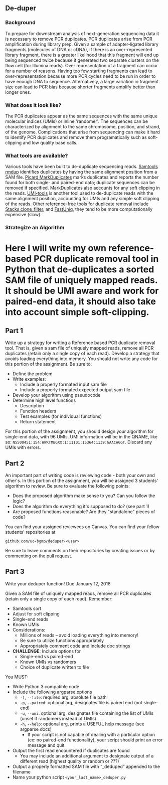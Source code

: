 ## De-duper

### Background
To prepare for downstream analysis of next-generation sequencing data it is necessary to remove PCR duplicates. PCR duplicates arise from PCR amplification during library prep. Given a sample of adapter-ligated library fragments (molecules of DNA or cDNA), if there is an over-represented library fragment, there is a greater likelihood that this fragment will end up being sequenced twice because it generated two separate clusters on the flow cell (for Illumina reads). Over representation of a fragment can occur for a number of reasons. Having too few starting fragments can lead to over-representation because more PCR cycles need to be run in order to have enough DNA to sequence. Alternatively, a large variation in fragment size can lead to PCR bias because shorter fragments amplify better than longer ones.


### What does it look like?
The PCR duplicates appear as the same sequences with the same unique molecular indices (UMIs) or inline 'randomer'. The sequences can be characterized by alignment to the same chromosome, position, and strand, of the genome. Complications that arise from sequencing can make it hard to identify PCR duplicates and remove them programatically such as soft-clipping and low quality base calls.


### What tools are available?
Various tools have been built to de-duplicate sequencing reads. [Samtools rmdup](http://www.htslib.org/doc/samtools.html) identifies duplicates by having the same alignment position from a SAM file. [Picard MarkDuplicates](https://broadinstitute.github.io/picard/command-line-overview.html#MarkDuplicates) marks duplicates and reports the number found for both single- and paired-end data; duplicate sequences can be removed if specified. MarkDuplicates also accounts for any soft clipping in the reads. [UMI-tools](https://github.com/CGATOxford/UMI-tools) is another tool used to de-duplicate reads with the same alignment position, accounting for UMIs and any simple soft clipping of the reads. Other reference-free tools for duplicate removal include [Stacks clone_filter](http://catchenlab.life.illinois.edu/stacks/comp/clone_filter.php), and [FastUniq](https://bioconda.github.io/recipes/fastuniq/README.html), they tend to be more computationally expensive (slow).


### Strategize an Algorithm
Here I will write my own reference-based PCR duplicate removal tool in Python that de-duplicates a sorted SAM file of uniquely mapped reads. It should be UMI aware and work for paired-end data, it should also take into account simple soft-clipping.
=======
## Part 1
Write up a strategy for writing a Reference based PCR duplicate removal tool. That is, given a sam file of uniquely mapped reads, remove all PCR duplicates (retain only a single copy of each read). Develop a strategy that avoids loading everything into memory. You should not write any code for this portion of the assignment. Be sure to:
- Define the problem
- Write examples:
    - Include a properly formated input sam file
    - Include a properly formated expected output sam file
- Develop your algorithm using pseudocode
- Determine high level functions
    - Description
    - Function headers
    - Test examples (for individual functions)
    - Return statement

For this portion of the assignment, you should design your algorithm for single-end data, with 96 UMIs. UMI information will be in the QNAME, like so: ```NS500451:154:HWKTMBGXX:1:11101:15364:1139:GAACAGGT```. Discard any UMIs with errors.

## Part 2
An important part of writing code is reviewing code - both your own and other's. In this portion of the assignment, you will be assigned 3 students' algorithm to review. Be sure to evaluate the following points:
- Does the proposed algorithm make sense to you? Can you follow the logic?
- Does the algorithm do everything it's supposed to do? (see part 1)
- Are proposed functions reasonable? Are they "standalone" pieces of code?

You can find your assigned reviewees on Canvas. You can find your fellow students' repositories at
```
github.com/uo-bgmp/deduper-<user>
```
Be sure to leave comments on their repositories by creating issues or by commenting on the pull request.

## Part 3
Write your deduper function! Due January 12, 2018

Given a SAM file of uniquely mapped reads, remove all PCR duplicates (retain only a single copy of each read). Remember:
- Samtools sort
- Adjust for soft clipping
- Single-end reads
- Known UMIs
- Considerations:
    - Millions of reads – avoid loading everything into memory!
    - Be sure to utilize functions appropriately
    - Appropriately comment code and include doc strings
- **CHALLENGE**: Include options for
    - Single-end vs paired-end
    - Known UMIs vs randomers
    - Choice of duplicate written to file

You MUST:
- Write Python 3 compatible code
- Include the following argparse options
    - ```-f```, ```--file```: required arg, absolute file path
    - ```-p```, ```--paired```: optional arg, designates file is paired end (not single-end)
    - ```-u```, ```--umi```: optional arg, designates file containing the list of UMIs (unset if randomers instead of UMIs)
    - ```-h```, ```--help```: optional arg, prints a USEFUL help message (see argparse docs)
        - If your script is not capable of dealing with a particular option (ex: no paired-end functionality), your script should print an error message and quit
- Output the first read encountered if duplicates are found
    - You may include an additional argument to designate output of a different read (highest quality or random or ???)
- Output a properly formatted SAM file with “_deduped” appended to the filename
- Name your python script ```<your_last_name>_deduper.py```

